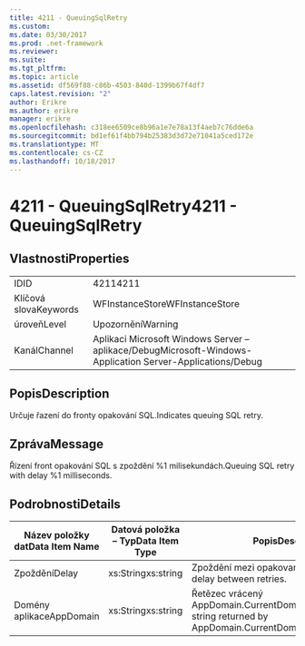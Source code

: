 ```yaml
---
title: 4211 - QueuingSqlRetry
ms.custom: 
ms.date: 03/30/2017
ms.prod: .net-framework
ms.reviewer: 
ms.suite: 
ms.tgt_pltfrm: 
ms.topic: article
ms.assetid: df569f88-c86b-4503-840d-1399b67f4df7
caps.latest.revision: "2"
author: Erikre
ms.author: erikre
manager: erikre
ms.openlocfilehash: c318ee6509ce8b96a1e7e78a13f4aeb7c76dde6a
ms.sourcegitcommit: bd1ef61f4bb794b25383d3d72e71041a5ced172e
ms.translationtype: MT
ms.contentlocale: cs-CZ
ms.lasthandoff: 10/18/2017
---
```

# <a name="4211---queuingsqlretry"></a><span data-ttu-id="2cc2d-102">4211 - QueuingSqlRetry</span><span class="sxs-lookup"><span data-stu-id="2cc2d-102">4211 - QueuingSqlRetry</span></span>
## <a name="properties"></a><span data-ttu-id="2cc2d-103">Vlastnosti</span><span class="sxs-lookup"><span data-stu-id="2cc2d-103">Properties</span></span>  
  
|||  
|-|-|  
|<span data-ttu-id="2cc2d-104">ID</span><span class="sxs-lookup"><span data-stu-id="2cc2d-104">ID</span></span>|<span data-ttu-id="2cc2d-105">4211</span><span class="sxs-lookup"><span data-stu-id="2cc2d-105">4211</span></span>|  
|<span data-ttu-id="2cc2d-106">Klíčová slova</span><span class="sxs-lookup"><span data-stu-id="2cc2d-106">Keywords</span></span>|<span data-ttu-id="2cc2d-107">WFInstanceStore</span><span class="sxs-lookup"><span data-stu-id="2cc2d-107">WFInstanceStore</span></span>|  
|<span data-ttu-id="2cc2d-108">úroveň</span><span class="sxs-lookup"><span data-stu-id="2cc2d-108">Level</span></span>|<span data-ttu-id="2cc2d-109">Upozornění</span><span class="sxs-lookup"><span data-stu-id="2cc2d-109">Warning</span></span>|  
|<span data-ttu-id="2cc2d-110">Kanál</span><span class="sxs-lookup"><span data-stu-id="2cc2d-110">Channel</span></span>|<span data-ttu-id="2cc2d-111">Aplikaci Microsoft Windows Server – aplikace/Debug</span><span class="sxs-lookup"><span data-stu-id="2cc2d-111">Microsoft-Windows-Application Server-Applications/Debug</span></span>|  
  
## <a name="description"></a><span data-ttu-id="2cc2d-112">Popis</span><span class="sxs-lookup"><span data-stu-id="2cc2d-112">Description</span></span>  
 <span data-ttu-id="2cc2d-113">Určuje řazení do fronty opakování SQL.</span><span class="sxs-lookup"><span data-stu-id="2cc2d-113">Indicates queuing SQL retry.</span></span>  
  
## <a name="message"></a><span data-ttu-id="2cc2d-114">Zpráva</span><span class="sxs-lookup"><span data-stu-id="2cc2d-114">Message</span></span>  
 <span data-ttu-id="2cc2d-115">Řízení front opakování SQL s zpoždění %1 milisekundách.</span><span class="sxs-lookup"><span data-stu-id="2cc2d-115">Queuing SQL retry with delay %1 milliseconds.</span></span>  
  
## <a name="details"></a><span data-ttu-id="2cc2d-116">Podrobnosti</span><span class="sxs-lookup"><span data-stu-id="2cc2d-116">Details</span></span>  
  
|<span data-ttu-id="2cc2d-117">Název položky dat</span><span class="sxs-lookup"><span data-stu-id="2cc2d-117">Data Item Name</span></span>|<span data-ttu-id="2cc2d-118">Datová položka – Typ</span><span class="sxs-lookup"><span data-stu-id="2cc2d-118">Data Item Type</span></span>|<span data-ttu-id="2cc2d-119">Popis</span><span class="sxs-lookup"><span data-stu-id="2cc2d-119">Description</span></span>|  
|--------------------|--------------------|-----------------|  
|<span data-ttu-id="2cc2d-120">Zpoždění</span><span class="sxs-lookup"><span data-stu-id="2cc2d-120">Delay</span></span>|<span data-ttu-id="2cc2d-121">xs:String</span><span class="sxs-lookup"><span data-stu-id="2cc2d-121">xs:string</span></span>|<span data-ttu-id="2cc2d-122">Zpoždění mezi opakovanými pokusy.</span><span class="sxs-lookup"><span data-stu-id="2cc2d-122">The delay between retries.</span></span>|  
|<span data-ttu-id="2cc2d-123">Domény aplikace</span><span class="sxs-lookup"><span data-stu-id="2cc2d-123">AppDomain</span></span>|<span data-ttu-id="2cc2d-124">xs:String</span><span class="sxs-lookup"><span data-stu-id="2cc2d-124">xs:string</span></span>|<span data-ttu-id="2cc2d-125">Řetězec vrácený AppDomain.CurrentDomain.FriendlyName.</span><span class="sxs-lookup"><span data-stu-id="2cc2d-125">The string returned by AppDomain.CurrentDomain.FriendlyName.</span></span>|
